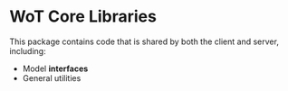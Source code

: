 # WoT Core Libraries

This package contains code that is shared by both the client and server,
including:

  * Model __interfaces__
  * General utilities
